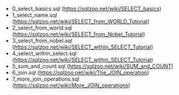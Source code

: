 - 0_select_basics.sql (https://sqlzoo.net/wiki/SELECT_basics)
- 1_select_name.sql (https://sqlzoo.net/wiki/SELECT_from_WORLD_Tutorial)
- 2_select_from_world.sql (https://sqlzoo.net/wiki/SELECT_from_Nobel_Tutorial)
- 3_select_from_nobel.sql (https://sqlzoo.net/wiki/SELECT_within_SELECT_Tutorial)
- 4_select_within_select.sql (https://sqlzoo.net/wiki/SELECT_within_SELECT_Tutorial)
- 5_sum_and_count.sql (https://sqlzoo.net/wiki/SUM_and_COUNT)
- 6_join.sql (https://sqlzoo.net/wiki/The_JOIN_operation)
- 7_more_join_operations.sql (https://sqlzoo.net/wiki/More_JOIN_operations)
